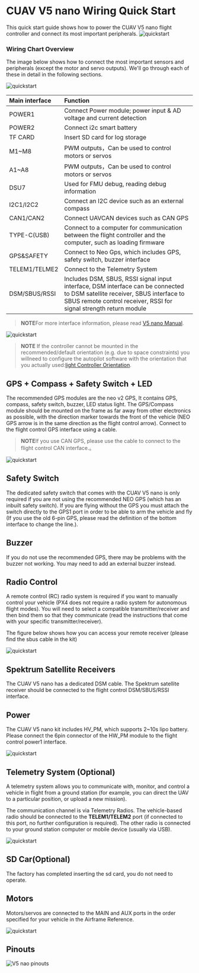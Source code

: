 # CUAV V5 nano Wiring Quick Start

This quick start guide shows how to power the CUAV V5 nano flight controller and connect its most important peripherals. 
![quickstart](../../assets/flight_controller/v5_nano/en/v5_nano_01.png)

### Wiring Chart Overview
The image below shows how to connect the most important sensors and peripherals (except the motor and servo outputs). We'll go through each of these in detail in the following sections.

![quickstart](../../assets/flight_controller/v5_nano/connection/v5_nano_quickstart_02.png)

| Main interface | **Function** |
| :--- | :--- |
| POWER1 | Connect Power  module;  power input & AD voltage  and current detection |
| POWER2 | Connect i2c smart battery|
| TF CARD |Insert SD card for log storage|
| M1~M8 | PWM outputs，Can be used to control motors or servos |
| A1~A8| PWM outputs，Can be used to control motors or servos |
| DSU7|Used for FMU debug, reading debug information |
| I2C1/I2C2 | Connect an I2C device such as an external compass |
| CAN1/CAN2| Connect UAVCAN devices such as CAN GPS  |
| TYPE-C\(USB\)| Connect to a computer for communication between the flight controller and the computer, such as loading firmware |
| GPS&SAFETY |Connect to Neo Gps, which includes GPS, safety switch, buzzer interface |
| TELEM1/TELME2| Connect to the Telemetry System |
| DSM/SBUS/RSSI | Includes DSM, SBUS, RSSI signal input interface, DSM interface can be connected to DSM satellite receiver, SBUS interface to SBUS remote control receiver, RSSI for signal strength return module

> **NOTE**For more interface information, please read [V5 nano Manual](http://manual.cuav.net/V5-nano.pdf).

![quickstart](../../assets/flight_controller/v5_nano/connection/v5_nano_quickstart_03.png)

> **NOTE** If the controller cannot be mounted in the recommended/default orientation (e.g. due to space constraints) you willneed to configure the autopilot software with the orientation that you actually used:[light Controller Orientation](https://docs.px4.io/en/advanced_features/rtk-gps.html).

## GPS + Compass + Safety Switch + LED 

The recommended GPS modules are the neo v2 GPS, It contains GPS, compass, safety switch, buzzer, LED status light.
The GPS/Compass module should be mounted on the frame as far away from other electronics as possible, with the direction marker towards the front of the vehicle (NEO GPS arrow is in the same direction as the flight control arrow). Connect to the flight control GPS interface using a cable.
> **NOTE**If you use CAN GPS, please use the cable to connect to the flight control CAN interface.。

![quickstart](../../assets/flight_controller/v5_nano/connection/v5_nano_quickstart_04.png)

## Safety Switch 

The dedicated safety switch that comes with the CUAV V5 nano is only required if you are not using the recommended NEO GPS (which has an inbuilt safety switch).
If you are flying without the GPS you must attach the switch directly to the  GPS1  port in order to be able to arm the vehicle and fly (If you use the old 6-pin GPS, please read the definition of the bottom interface to change the line.).

## Buzzer

If you do not use the recommended  GPS, there may be problems with the buzzer not working. You may need to add an external buzzer instead.

## Radio Control 

A remote control (RC) radio system is required if you want to manually control your vehicle (PX4 does not require a radio system for autonomous flight modes). 
You will need to select a compatible transmitter/receiver and then bind them so that they communicate (read the instructions that come with your specific transmitter/receiver).

The figure below shows how you can access your remote receiver (please find the sbus cable in the kit)

![quickstart](../../assets/flight_controller/v5_nano/connection/v5_nano_quickstart_05.png)

## Spektrum Satellite Receivers

The CUAV V5 nano has a dedicated DSM cable. The Spektrum satellite receiver should be connected to the flight control DSM/SBUS/RSSI interface.

## Power

The CUAV V5 nano  kit includes HV\_PM, which supports 2~10s lipo battery. Please connect the 6pin connector of the HW\_PM module to the flight control power1 interface.

![quickstart](../../assets/flight_controller/v5_nano/connection/v5_nano_quickstart_06.png)


## Telemetry System (Optional) 

A telemetry system allows you to communicate with, monitor, and control a vehicle in flight from a ground station (for example, you can direct the UAV to a particular position, or upload a new mission).

The communication channel is via Telemetry Radios. The vehicle-based radio should be connected to the **TELEM1/TELEM2** port (if connected to this port, no further configuration is required). The other radio is connected to your ground station computer or mobile device (usually via USB).

![quickstart](../../assets/flight_controller/v5_nano/connection/v5_nano_quickstart_07.png)

## SD Car(Optional)

The factory has completed inserting the sd card, you do not need to operate.

## Motors

Motors/servos are connected to the MAIN and AUX ports in the order specified for your vehicle in the Airframe Reference. 

![quickstart](../../assets/flight_controller/v5_nano/connection/v5_nano_quickstart_06.png)

## Pinouts

![V5 nao pinouts](../../assets/flight_controller/v5_nano/v5_nano_pinouts.png)
